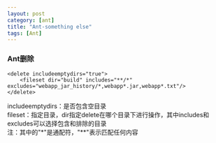 ```yaml
---
layout: post
category: [ant]
title: "Ant-something else"
tags: [Ant]
---
```


### Ant删除


    <delete includeemptydirs="true">
        <fileset dir="build" includes="**/*" excludes="webapp_jar_history/*,webapp*.jar,webapp*.txt"/>
    </delete>

includeemptydirs：是否包含空目录  
fileset：指定目录，dir指定delete在哪个目录下进行操作，其中includes和excludes可以选择包含和排除的目录  
注：其中的"\*"是通配符，"\**"表示匹配任何内容  
